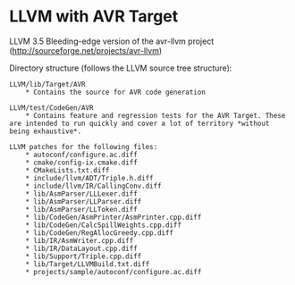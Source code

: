 LLVM with AVR Target
========

LLVM 3.5 Bleeding-edge version of the avr-llvm project (http://sourceforge.net/projects/avr-llvm)

Directory structure (follows the LLVM source tree structure):

	LLVM/lib/Target/AVR
		* Contains the source for AVR code generation

	LLVM/test/CodeGen/AVR
		* Contains feature and regression tests for the AVR Target. These are intended to run quickly and cover a lot of territory *without being exhaustive*.

	LLVM patches for the following files:
		* autoconf/configure.ac.diff
		* cmake/config-ix.cmake.diff
		* CMakeLists.txt.diff
		* include/llvm/ADT/Triple.h.diff
		* include/llvm/IR/CallingConv.diff
		* lib/AsmParser/LLLexer.diff
		* lib/AsmParser/LLParser.diff
		* lib/AsmParser/LLToken.diff
		* lib/CodeGen/AsmPrinter/AsmPrinter.cpp.diff
		* lib/CodeGen/CalcSpillWeights.cpp.diff
		* lib/CodeGen/RegAllocGreedy.cpp.diff
		* lib/IR/AsmWriter.cpp.diff
		* lib/IR/DataLayout.cpp.diff
		* lib/Support/Triple.cpp.diff
		* lib/Target/LLVMBuild.txt.diff
		* projects/sample/autoconf/configure.ac.diff

